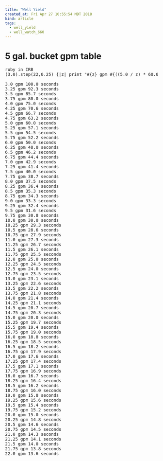 ```yaml
---
title: "Well Yield"
created_at: Fri Apr 27 10:55:54 MDT 2018
kind: article
tags:
  - well_yield
  - well_watch_660
---
```


<h1>5 gal. bucket gpm table</h1>

<pre>
ruby in IRB
(3.0).step(22,0.25) {|z| print "#{z} gpm #{((5.0 / z) * 60.0).round(1)} seconds\n"}

3.0 gpm 100.0 seconds
3.25 gpm 92.3 seconds
3.5 gpm 85.7 seconds
3.75 gpm 80.0 seconds
4.0 gpm 75.0 seconds
4.25 gpm 70.6 seconds
4.5 gpm 66.7 seconds
4.75 gpm 63.2 seconds
5.0 gpm 60.0 seconds
5.25 gpm 57.1 seconds
5.5 gpm 54.5 seconds
5.75 gpm 52.2 seconds
6.0 gpm 50.0 seconds
6.25 gpm 48.0 seconds
6.5 gpm 46.2 seconds
6.75 gpm 44.4 seconds
7.0 gpm 42.9 seconds
7.25 gpm 41.4 seconds
7.5 gpm 40.0 seconds
7.75 gpm 38.7 seconds
8.0 gpm 37.5 seconds
8.25 gpm 36.4 seconds
8.5 gpm 35.3 seconds
8.75 gpm 34.3 seconds
9.0 gpm 33.3 seconds
9.25 gpm 32.4 seconds
9.5 gpm 31.6 seconds
9.75 gpm 30.8 seconds
10.0 gpm 30.0 seconds
10.25 gpm 29.3 seconds
10.5 gpm 28.6 seconds
10.75 gpm 27.9 seconds
11.0 gpm 27.3 seconds
11.25 gpm 26.7 seconds
11.5 gpm 26.1 seconds
11.75 gpm 25.5 seconds
12.0 gpm 25.0 seconds
12.25 gpm 24.5 seconds
12.5 gpm 24.0 seconds
12.75 gpm 23.5 seconds
13.0 gpm 23.1 seconds
13.25 gpm 22.6 seconds
13.5 gpm 22.2 seconds
13.75 gpm 21.8 seconds
14.0 gpm 21.4 seconds
14.25 gpm 21.1 seconds
14.5 gpm 20.7 seconds
14.75 gpm 20.3 seconds
15.0 gpm 20.0 seconds
15.25 gpm 19.7 seconds
15.5 gpm 19.4 seconds
15.75 gpm 19.0 seconds
16.0 gpm 18.8 seconds
16.25 gpm 18.5 seconds
16.5 gpm 18.2 seconds
16.75 gpm 17.9 seconds
17.0 gpm 17.6 seconds
17.25 gpm 17.4 seconds
17.5 gpm 17.1 seconds
17.75 gpm 16.9 seconds
18.0 gpm 16.7 seconds
18.25 gpm 16.4 seconds
18.5 gpm 16.2 seconds
18.75 gpm 16.0 seconds
19.0 gpm 15.8 seconds
19.25 gpm 15.6 seconds
19.5 gpm 15.4 seconds
19.75 gpm 15.2 seconds
20.0 gpm 15.0 seconds
20.25 gpm 14.8 seconds
20.5 gpm 14.6 seconds
20.75 gpm 14.5 seconds
21.0 gpm 14.3 seconds
21.25 gpm 14.1 seconds
21.5 gpm 14.0 seconds
21.75 gpm 13.8 seconds
22.0 gpm 13.6 seconds
</pre>

<!--
html boilerplate
<a href="" target="_blank"></a>
<a name=""></a>
<img src="" width="400px">
<ul>
  <li></li>
</ul>
<pre>
</pre>
<p style="margin-bottom: 2em;"></p>
<hr style="border: 0; height: 3px; background: #333; background-image: linear-gradient(to right, #ccc, #333, #ccc);">
<pre><code>
</code></pre>
<math xmlns='http://www.w3.org/1998/Math/MathML' display='block'>
</math>
-->
